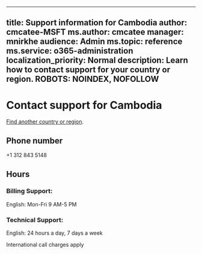 ﻿
---                                
title: Support information for Cambodia
author: cmcatee-MSFT
ms.author: cmcatee
manager: mnirkhe
audience: Admin
ms.topic: reference
ms.service: o365-administration
localization_priority: Normal
description: Learn how to contact support for your country or region.
ROBOTS: NOINDEX, NOFOLLOW
---

# Contact support for Cambodia

[Find another country or region](CernSupportTest1.md). <!--This should go to the parent "Contact support" topic-->

## Phone number
+1 312 843 5148

## Hours
### Billing Support:

English: Mon-Fri 9 AM-5 PM

### Technical Support:

English: 24 hours a day, 7 days a week

International call charges apply




